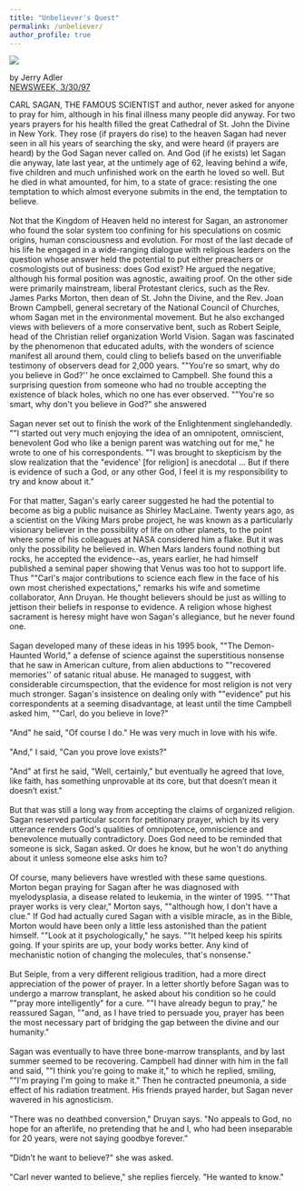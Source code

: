 ```yaml
---
title: "Unbeliever's Quest"
permalink: /unbeliever/
author_profile: true
---
```

<div class="carlsagan">
    <img src="https://www.seti.org/sites/default/files/styles/image_gallery/public/2021-11/Carl-Sagan-440px_0.jpg"/>
</div>

<!-- Include more content here as needed -->

<a id="bottom-text"></a>

by Jerry Adler<br>
<a href="https://www.newsweek.com/unbelievers-quest-170478">NEWSWEEK, 3/30/97</a> <br>

CARL SAGAN, THE FAMOUS SCIENTIST and author, never asked for anyone to pray for him, although in his final illness many people did anyway. For two years prayers for his health filled the great Cathedral of St. John the Divine in New York. They rose (if prayers do rise) to the heaven Sagan had never seen in all his years of searching the sky, and were heard (if prayers are heard) by the God Sagan never called on. And God (if he exists) let Sagan die anyway, late last year, at the untimely age of 62, leaving behind a wife, five children and much unfinished work on the earth he loved so well. But he died in what amounted, for him, to a state of grace: resisting the one temptation to which almost everyone submits in the end, the temptation to believe.
<br><br>
Not that the Kingdom of Heaven held no interest for Sagan, an astronomer who found the solar system too confining for his speculations on cosmic origins, human consciousness and evolution. For most of the last decade of his life he engaged in a wide-ranging dialogue with religious leaders on the question whose answer held the potential to put either preachers or cosmologists out of business: does God exist? He argued the negative, although his formal position was agnostic, awaiting proof. On the other side were primarily mainstream, liberal Protestant clerics, such as the Rev. James Parks Morton, then dean of St. John the Divine, and the Rev. Joan Brown Campbell, general secretary of the National Council of Churches, whom Sagan met in the environmental movement. But he also exchanged views with believers of a more conservative bent, such as Robert Seiple, head of the Christian relief organization World Vision. Sagan was fascinated by the phenomenon that educated adults, with the wonders of science manifest all around them, could cling to beliefs based on the unverifiable testimony of observers dead for 2,000 years. ""You're so smart, why do you believe in God?'' he once exclaimed to Campbell. She found this a surprising question from someone who had no trouble accepting the existence of black holes, which no one has ever observed. ""You're so smart, why don't you believe in God?" she answered
<br><br>
Sagan never set out to finish the work of the Enlightenment singlehandedly. ""I started out very much enjoying the idea of an omnipotent, omniscient, benevolent God who like a benign parent was watching out for me," he wrote to one of his correspondents. ""I was brought to skepticism by the slow realization that the "evidence' [for religion] is anecdotal ... But if there is evidence of such a God, or any other God, I feel it is my responsibility to try and know about it."
<br><br>
For that matter, Sagan's early career suggested he had the potential to become as big a public nuisance as Shirley MacLaine. Twenty years ago, as a scientist on the Viking Mars probe project, he was known as a particularly visionary believer in the possibility of life on other planets, to the point where some of his colleagues at NASA considered him a flake. But it was only the possibility he believed in. When Mars landers found nothing but rocks, he accepted the evidence--as, years earlier, he had himself published a seminal paper showing that Venus was too hot to support life. Thus ""Carl's major contributions to science each flew in the face of his own most cherished expectations," remarks his wife and sometime collaborator, Ann Druyan. He thought believers should be just as willing to jettison their beliefs in response to evidence. A religion whose highest sacrament is heresy might have won Sagan's allegiance, but he never found one.
<br><br>
Sagan developed many of these ideas in his 1995 book, ""The Demon-Haunted World," a defense of science against the superstitious nonsense that he saw in American culture, from alien abductions to ""recovered memories'' of satanic ritual abuse. He managed to suggest, with considerable circumspection, that the evidence for most religion is not very much stronger. Sagan's insistence on dealing only with ""evidence" put his correspondents at a seeming disadvantage, at least until the time Campbell asked him, ""Carl, do you believe in love?"
<br><br>
"And" he said, "Of course I do." He was very much in love with his wife.
<br><br>
"And," I said, "Can you prove love exists?"
<br><br>
"And" at first he said, "Well, certainly," but eventually he agreed that love, like faith, has something unprovable at its core, but that doesn’t mean it doesn’t exist."
<br><br>
But that was still a long way from accepting the claims of organized religion. Sagan reserved particular scorn for petitionary prayer, which by its very utterance renders God's qualities of omnipotence, omniscience and benevolence mutually contradictory. Does God need to be reminded that someone is sick, Sagan asked. Or does he know, but he won't do anything about it unless someone else asks him to?
<br><br>
Of course, many believers have wrestled with these same questions. Morton began praying for Sagan after he was diagnosed with myelodysplasia, a disease related to leukemia, in the winter of 1995. ""That prayer works is very clear," Morton says, ""although how, I don't have a clue." If God had actually cured Sagan with a visible miracle, as in the Bible, Morton would have been only a little less astonished than the patient himself. ""Look at it psychologically," he says. ""It helped keep his spirits going. If your spirits are up, your body works better. Any kind of mechanistic notion of changing the molecules, that's nonsense."
<br><br>
But Seiple, from a very different religious tradition, had a more direct appreciation of the power of prayer. In a letter shortly before Sagan was to undergo a marrow transplant, he asked about his condition so he could ""pray more intelligently" for a cure. ""I have already begun to pray," he reassured Sagan, ""and, as I have tried to persuade you, prayer has been the most necessary part of bridging the gap between the divine and our humanity."
<br><br>
Sagan was eventually to have three bone-marrow transplants, and by last summer seemed to be recovering. Campbell had dinner with him in the fall and said, ""I think you're going to make it," to which he replied, smiling, ""I'm praying I'm going to make it." Then he contracted pneumonia, a side effect of his radiation treatment. His friends prayed harder, but Sagan never wavered in his agnosticism.
<br><br>
"There was no deathbed conversion," Druyan says. "No appeals to God, no hope for an afterlife, no pretending that he and I, who had been inseparable for 20 years, were not saying goodbye forever."
<br><br>
"Didn’t he want to believe?" she was asked.
<br><br>
"Carl never wanted to believe," she replies fiercely. "He wanted to know."
<br><br>	
 

 
